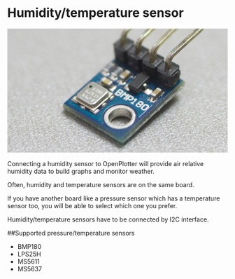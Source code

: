 # Humidity/temperature sensor

![](bmp180.png)

Connecting a humidity sensor to OpenPlotter will provide air relative humidity data to build graphs and monitor weather.

Often, humidity and temperature sensors are on the same board.

If you have another board like a pressure sensor which has a temperature sensor too, you will be able to select which one you prefer.

Humidity/temperature sensors have to be connected by I2C interface.

##Supported pressure/temperature sensors

* BMP180
* LPS25H
* MS5611
* MS5637
